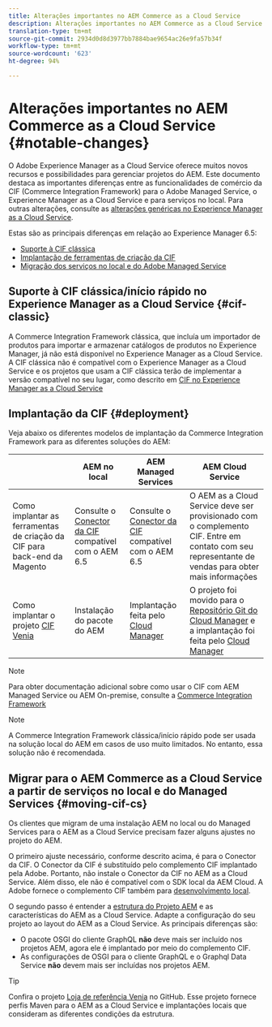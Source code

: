 ```yaml
---
title: Alterações importantes no AEM Commerce as a Cloud Service
description: Alterações importantes no AEM Commerce as a Cloud Service em comparação ao Adobe Experience Manager 6.5.
translation-type: tm+mt
source-git-commit: 2934d0d8d3977bb7884bae9654ac26e9fa57b34f
workflow-type: tm+mt
source-wordcount: '623'
ht-degree: 94%

---
```



# Alterações importantes no AEM Commerce as a Cloud Service {#notable-changes}

O Adobe Experience Manager as a Cloud Service oferece muitos novos recursos e possibilidades para gerenciar projetos do AEM. Este documento destaca as importantes diferenças entre as funcionalidades de comércio da CIF (Commerce Integration Framework) para o Adobe Managed Service, o Experience Manager as a Cloud Service e para serviços no local. Para outras alterações, consulte as [alterações genéricas no Experience Manager as a Cloud Service](/help/release-notes/aem-cloud-changes.md).

Estas são as principais diferenças em relação ao Experience Manager 6.5:
* [Suporte à CIF clássica](#cif-classic)
* [Implantação de ferramentas de criação da CIF](#cif-tools)
* [Migração dos serviços no local e do Adobe Managed Service](#moving-cif-cs)

## Suporte à CIF clássica/início rápido no Experience Manager as a Cloud Service {#cif-classic}

A Commerce Integration Framework clássica, que incluía um importador de produtos para importar e armazenar catálogos de produtos no Experience Manager, já não está disponível no Experience Manager as a Cloud Service. A CIF clássica não é compatível com o Experience Manager as a Cloud Service e os projetos que usam a CIF clássica terão de implementar a versão compatível no seu lugar, como descrito em [CIF no Experience Manager as a Cloud Service](https://docs.adobe.com/content/help/en/experience-manager-cloud-service/commerce/architecture/magento.html#overview)

## Implantação da CIF {#deployment}

Veja abaixo os diferentes modelos de implantação da Commerce Integration Framework para as diferentes soluções do AEM:

|  | AEM no local | AEM Managed Services | AEM Cloud Service |
|-------------     |-----------|-----------|-----------|
| Como implantar as ferramentas de criação da CIF para back-end da Magento | Consulte o [Conector da CIF](https://github.com/adobe/commerce-cif-connector/blob/master/README.md) compatível com o AEM 6.5 | Consulte o [Conector da CIF](https://github.com/adobe/commerce-cif-connector/blob/master/README.md) compatível com o AEM 6.5 | O AEM as a Cloud Service deve ser provisionado com o complemento CIF. Entre em contato com seu representante de vendas para obter mais informações |
| Como implantar o projeto [CIF Venia](https://github.com/adobe/aem-cif-guides-venia) | Instalação do pacote do AEM | Implantação feita pelo [Cloud Manager](https://docs.adobe.com/content/help/pt-BR/experience-manager-cloud-manager/using/introduction-to-cloud-manager.html) | O projeto foi movido para o [Repositório Git do Cloud Manager](https://docs.adobe.com/content/help/pt-BR/experience-manager-cloud-service/implementing/managing-code/integrating-with-git.translate.html) e a implantação foi feita pelo [Cloud Manager](https://docs.adobe.com/content/help/pt-BR/experience-manager-cloud-service/implementing/deploying/overview.translate.html) |

>[!NOTE]
>
>Para obter documentação adicional sobre como usar o CIF com AEM Managed Service ou AEM On-premise, consulte a [Commerce Integration Framework](https://www.adobe.io/apis/experiencecloud/commerce-integration-framework/getting-started.html)

>[!NOTE]
>
>A Commerce Integration Framework clássica/início rápido pode ser usada na solução local do AEM em casos de uso muito limitados. No entanto, essa solução não é recomendada.

## Migrar para o AEM Commerce as a Cloud Service a partir de serviços no local e do Managed Services {#moving-cif-cs}

Os clientes que migram de uma instalação AEM no local ou do Managed Services para o AEM as a Cloud Service precisam fazer alguns ajustes no projeto do AEM.

O primeiro ajuste necessário, conforme descrito acima, é para o Conector da CIF. O Conector da CIF é substituído pelo complemento CIF implantado pela Adobe. Portanto, não instale o Conector da CIF no AEM as a Cloud Service. Além disso, ele não é compatível com o SDK local da AEM Cloud. A Adobe fornece o complemento CIF também para [desenvolvimento local](develop.md).

O segundo passo é entender a [estrutura do Projeto AEM](https://docs.adobe.com/content/help/pt-BR/experience-manager-cloud-service/implementing/developing/aem-project-content-package-structure.translate.html) e as características do AEM as a Cloud Service. Adapte a configuração do seu projeto ao layout do AEM as a Cloud Service.
As principais diferenças são:

* O pacote OSGI do cliente GraphQL **não** deve mais ser incluído nos projetos AEM, agora ele é implantado por meio do complemento CIF.
* As configurações de OSGI para o cliente GraphQL e o Graphql Data Service **não** devem mais ser incluídas nos projetos AEM.

>[!TIP]
>
>Confira o projeto [Loja de referência Venia](https://github.com/adobe/aem-cif-guides-venia) no GitHub. Esse projeto fornece perfis Maven para o AEM as a Cloud Service e implantações locais que consideram as diferentes condições da estrutura.

